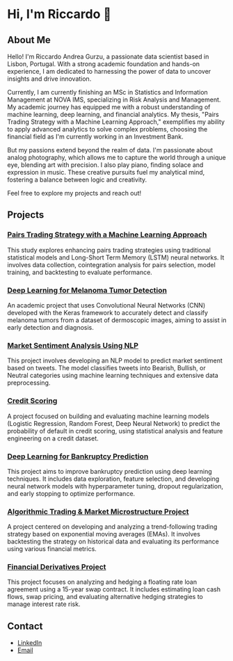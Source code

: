 # Hi, I'm Riccardo 👋

## About Me

Hello! I'm Riccardo Andrea Gurzu, a passionate data scientist based in Lisbon, Portugal. With a strong academic foundation and hands-on experience, I am dedicated to harnessing the power of data to uncover insights and drive innovation.

Currently, I am currently finishing an MSc in Statistics and Information Management at NOVA IMS, specializing in Risk Analysis and Management. My academic journey has equipped me with a robust understanding of machine learning, deep learning, and financial analytics. My thesis, "Pairs Trading Strategy with a Machine Learning Approach," exemplifies my ability to apply advanced analytics to solve complex problems, choosing the financial field as I'm currently working in an Investment Bank.

But my passions extend beyond the realm of data. I'm passionate about analog photography, which allows me to capture the world through a unique eye, blending art with precision. I also play piano, finding solace and expression in music. These creative pursuits fuel my analytical mind, fostering a balance between logic and creativity. 

Feel free to explore my projects and reach out!


## Projects

### [Pairs Trading Strategy with a Machine Learning Approach](https://github.com/riccardogurzu/pair-trading-strategy)
This study explores enhancing pairs trading strategies using traditional statistical models and Long-Short Term Memory (LSTM) neural networks. It involves data collection, cointegration analysis for pairs selection, model training, and backtesting to evaluate performance.

### [Deep Learning for Melanoma Tumor Detection](https://github.com/riccardogurzu/melanoma-tumor-detection)
An academic project that uses Convolutional Neural Networks (CNN) developed with the Keras framework to accurately detect and classify melanoma tumors from a dataset of dermoscopic images, aiming to assist in early detection and diagnosis.

### [Market Sentiment Analysis Using NLP](https://github.com/riccardogurzu/stock-market-nlp-prediction)
This project involves developing an NLP model to predict market sentiment based on tweets. The model classifies tweets into Bearish, Bullish, or Neutral categories using machine learning techniques and extensive data preprocessing.

### [Credit Scoring](https://github.com/riccardogurzu/credit-scoring-ml-models)
A project focused on building and evaluating machine learning models (Logistic Regression, Random Forest, Deep Neural Network) to predict the probability of default in credit scoring, using statistical analysis and feature engineering on a credit dataset.

### [Deep Learning for Bankruptcy Prediction](https://github.com/riccardogurzu/comp_bankruptcy)
This project aims to improve bankruptcy prediction using deep learning techniques. It includes data exploration, feature selection, and developing neural network models with hyperparameter tuning, dropout regularization, and early stopping to optimize performance.

### [Algorithmic Trading & Market Microstructure Project](https://github.com/riccardogurzu/algo-trading)
A project centered on developing and analyzing a trend-following trading strategy based on exponential moving averages (EMAs). It involves backtesting the strategy on historical data and evaluating its performance using various financial metrics.

### [Financial Derivatives Project](https://github.com/riccardogurzu/financial-project-swap)
This project focuses on analyzing and hedging a floating rate loan agreement using a 15-year swap contract. It includes estimating loan cash flows, swap pricing, and evaluating alternative hedging strategies to manage interest rate risk.



## Contact
- [LinkedIn](https://www.linkedin.com/in/riccardo-g-a38290224/)
- [Email](mailto:riccardogurzu@yahoo.it)
